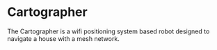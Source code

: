 # Cartographer
The Cartographer is a wifi positioning system based robot designed to navigate a house with a mesh network.
